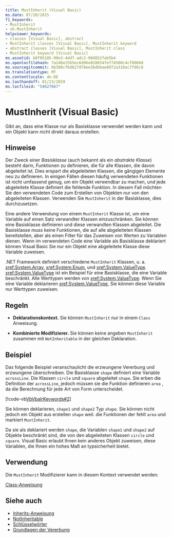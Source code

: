 ```yaml
---
title: MustInherit (Visual Basic)
ms.date: 07/20/2015
f1_keywords:
- MustInherit
- vb.MustInherit
helpviewer_keywords:
- classes [Visual Basic], abstract
- MustInherit classes [Visual Basic], MustInherit keyword
- abstract classes [Visual Basic], MustInherit class
- MustInherit keyword [Visual Basic]
ms.assetid: b8f05185-90e3-4dd7-adc2-90d852fab5b4
ms.openlocfilehash: 7a246e2565ec6d96e828654fef74500c4cf896b8
ms.sourcegitcommit: 6b308cf6d627d78ee36dbbae8972a310ac7fd6c8
ms.translationtype: MT
ms.contentlocale: de-DE
ms.lasthandoff: 01/23/2019
ms.locfileid: "54627667"
---
```

# <a name="mustinherit-visual-basic"></a>MustInherit (Visual Basic)
Gibt an, dass eine Klasse nur als Basisklasse verwendet werden kann und ein Objekt kann nicht direkt daraus erstellen.  
  
## <a name="remarks"></a>Hinweise  
 Der Zweck einer *Basisklasse* (auch bekannt als ein *abstrakte Klasse*) besteht darin, Funktionen zu definieren, die für alle Klassen, die davon abgeleitet ist. Dies erspart die abgeleiteten Klassen, die gängigen Elemente neu zu definieren. In einigen Fällen diesen häufig verwendeten Funktionen ist nicht umfassend genug, um ein Objekt verwendbar zu machen, und jede abgeleitete Klasse definiert die fehlende Funktion. In diesem Fall möchten Sie den verwendeten Code zum Erstellen von Objekten nur von den abgeleiteten Klassen. Verwenden Sie `MustInherit` in der Basisklasse, dies durchzusetzen.  
  
 Eine andere Verwendung von einem `MustInherit` Klasse ist, um eine Variable auf einen Satz verwandter Klassen einzuschränken. Sie können eine Basisklasse definieren und diese verwandten Klassen abgeleitet. Die Basisklasse muss keine Funktionen, die auf alle abgeleiteten Klassen bereitstellen, aber als einen Filter für das Zuweisen von Werten zu Variablen dienen. Wenn im verwendeten Code eine Variable als Basisklasse deklariert können Visual Basic Sie nur ein Objekt eine abgeleitete Klasse diese Variable zuweisen.  
  
 .NET Framework definiert verschiedene `MustInherit` Klassen, u. a. <xref:System.Array>, <xref:System.Enum>, und <xref:System.ValueType>. <xref:System.ValueType> ist ein Beispiel für eine Basisklasse, die eine Variable beschränkt. Alle Werttypen werden von <xref:System.ValueType>. Wenn Sie eine Variable deklarieren <xref:System.ValueType>, Sie können diese Variable nur Werttypen zuweisen.  
  
## <a name="rules"></a>Regeln  
  
-   **Deklarationskontext.** Sie können `MustInherit` nur in einem `Class` Anweisung.  
  
-   **Kombinierte Modifizierer.** Sie können keine angeben `MustInherit` zusammen mit `NotInheritable` in der gleichen Deklaration.  
  
## <a name="example"></a>Beispiel  
 Das folgende Beispiel veranschaulicht die erzwungene Vererbung und erzwungene überschreiben. Die Basisklasse `shape` definiert eine Variable `acrossLine`. Die Klassen `circle` und `square` abgeleitet `shape`. Sie erben die Definition der `acrossLine`, jedoch müssen sie die Funktion definieren `area` , da die Berechnung für jede Art von Form unterscheidet.  
  
 [!code-vb[VbVbalrKeywords#2](../../../visual-basic/language-reference/codesnippet/VisualBasic/mustinherit_1.vb)]  
  
 Sie können deklarieren, `shape1` und `shape2` Typ `shape`. Sie können nicht jedoch ein Objekt aus erstellen `shape` weil. die Funktionen der fehlt `area` und markiert `MustInherit`.  
  
 Da sie als deklariert werden `shape`, die Variablen `shape1` und `shape2` auf Objekte beschränkt sind, die von den abgeleiteten Klassen `circle` und `square`. Visual Basic erlaubt Ihnen kein anderes Objekt zuweisen, diese Variablen, die Ihnen ein hohes Maß an typsicherheit bietet.  
  
## <a name="usage"></a>Verwendung  
 Die `MustInherit` Modifizierer kann in diesem Kontext verwendet werden:  
  
 [Class-Anweisung](../../../visual-basic/language-reference/statements/class-statement.md)  
  
## <a name="see-also"></a>Siehe auch
- [Inherits-Anweisung](../../../visual-basic/language-reference/statements/inherits-statement.md)
- [NotInheritable](../../../visual-basic/language-reference/modifiers/notinheritable.md)
- [Schlüsselwörter](../../../visual-basic/language-reference/keywords/index.md)
- [Grundlagen der Vererbung](../../../visual-basic/programming-guide/language-features/objects-and-classes/inheritance-basics.md)
